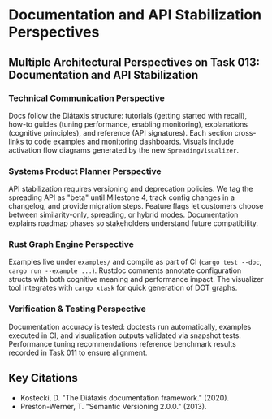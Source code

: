 # Documentation and API Stabilization Perspectives

## Multiple Architectural Perspectives on Task 013: Documentation and API Stabilization

### Technical Communication Perspective

Docs follow the Diátaxis structure: tutorials (getting started with recall), how-to guides (tuning performance, enabling monitoring), explanations (cognitive principles), and reference (API signatures). Each section cross-links to code examples and monitoring dashboards. Visuals include activation flow diagrams generated by the new `SpreadingVisualizer`.

### Systems Product Planner Perspective

API stabilization requires versioning and deprecation policies. We tag the spreading API as "beta" until Milestone 4, track config changes in a changelog, and provide migration steps. Feature flags let customers choose between similarity-only, spreading, or hybrid modes. Documentation explains roadmap phases so stakeholders understand future compatibility.

### Rust Graph Engine Perspective

Examples live under `examples/` and compile as part of CI (`cargo test --doc`, `cargo run --example ...`). Rustdoc comments annotate configuration structs with both cognitive meaning and performance impact. The visualizer tool integrates with `cargo xtask` for quick generation of DOT graphs.

### Verification & Testing Perspective

Documentation accuracy is tested: doctests run automatically, examples executed in CI, and visualization outputs validated via snapshot tests. Performance tuning recommendations reference benchmark results recorded in Task 011 to ensure alignment.

## Key Citations
- Kostecki, D. "The Diátaxis documentation framework." (2020).
- Preston-Werner, T. "Semantic Versioning 2.0.0." (2013).
